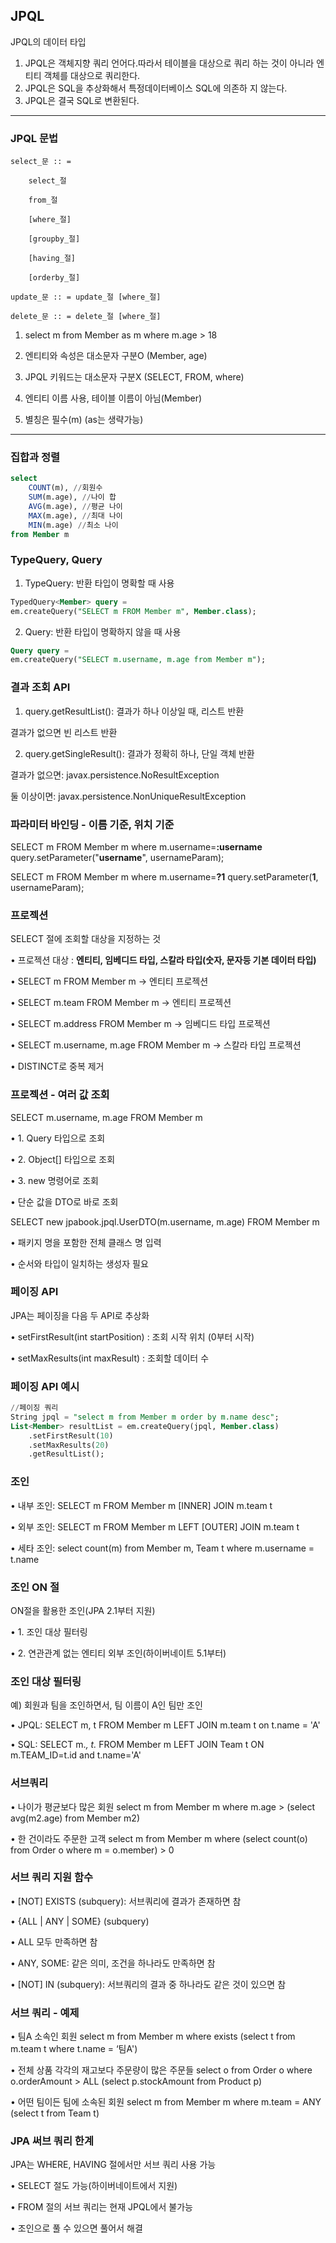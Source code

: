 ## JPQL

JPQL의 데이터 타입

1) JPQL은 객체지향 쿼리 언어다.따라서 테이블을 대상으로 쿼리
하는 것이 아니라 엔티티 객체를 대상으로 쿼리한다.
2) JPQL은 SQL을 추상화해서 특정데이터베이스 SQL에 의존하
지 않는다.
3) JPQL은 결국 SQL로 변환된다.

---

### JPQL 문법

    select_문 :: =
    
        select_절
    
        from_절
    
        [where_절]
    
        [groupby_절]
    
        [having_절]
    
        [orderby_절]
    
    update_문 :: = update_절 [where_절]
    
    delete_문 :: = delete_절 [where_절]


1) select m from Member as m where m.age > 18

2) 엔티티와 속성은 대소문자 구분O (Member, age)

3) JPQL 키워드는 대소문자 구분X (SELECT, FROM, where)

4) 엔티티 이름 사용, 테이블 이름이 아님(Member)

5) 별칭은 필수(m) (as는 생략가능)


---

### 집합과 정렬

```sql
select
    COUNT(m), //회원수
    SUM(m.age), //나이 합
    AVG(m.age), //평균 나이
    MAX(m.age), //최대 나이
    MIN(m.age) //최소 나이
from Member m
```

### TypeQuery, Query

1) TypeQuery: 반환 타입이 명확할 때 사용

```sql
TypedQuery<Member> query =
em.createQuery("SELECT m FROM Member m", Member.class);
```

2) Query: 반환 타입이 명확하지 않을 때 사용

```sql
Query query =
em.createQuery("SELECT m.username, m.age from Member m");
```

### 결과 조회 API

1) query.getResultList(): 결과가 하나 이상일 때, 리스트 반환

결과가 없으면 빈 리스트 반환

2) query.getSingleResult(): 결과가 정확히 하나, 단일 객체 반환

결과가 없으면: javax.persistence.NoResultException

둘 이상이면: javax.persistence.NonUniqueResultException


### 파라미터 바인딩 - 이름 기준, 위치 기준

SELECT m FROM Member m where m.username=**:username**
query.setParameter("**username**", usernameParam);

SELECT m FROM Member m where m.username=**?1**
query.setParameter(**1**, usernameParam);


### 프로젝션

SELECT 절에 조회할 대상을 지정하는 것

• 프로젝션 대상 : **엔티티, 임베디드 타입, 스칼라 타입(숫자, 문자등 기본 데이터 타입)**

• SELECT m FROM Member m -> 엔티티 프로젝션

• SELECT m.team FROM Member m -> 엔티티 프로젝션

• SELECT m.address FROM Member m -> 임베디드 타입 프로젝션

• SELECT m.username, m.age FROM Member m -> 스칼라 타입 프로젝션

• DISTINCT로 중복 제거


### 프로젝션 - 여러 값 조회
SELECT m.username, m.age FROM Member m

• 1. Query 타입으로 조회

• 2. Object[] 타입으로 조회

• 3. new 명령어로 조회

• 단순 값을 DTO로 바로 조회

SELECT new jpabook.jpql.UserDTO(m.username, m.age) FROM Member m

• 패키지 명을 포함한 전체 클래스 명 입력

• 순서와 타입이 일치하는 생성자 필요

### 페이징 API

JPA는 페이징을 다음 두 API로 추상화

• setFirstResult(int startPosition) : 조회 시작 위치 (0부터 시작)

• setMaxResults(int maxResult) : 조회할 데이터 수

### 페이징 API 예시
```sql
//페이징 쿼리
String jpql = "select m from Member m order by m.name desc";
List<Member> resultList = em.createQuery(jpql, Member.class)
    .setFirstResult(10)
    .setMaxResults(20)
    .getResultList();
```

### 조인

• 내부 조인: SELECT m FROM Member m [INNER] JOIN m.team t

• 외부 조인: SELECT m FROM Member m LEFT [OUTER] JOIN m.team t

• 세타 조인: select count(m) from Member m, Team t where m.username = t.name

### 조인 ON 절

ON절을 활용한 조인(JPA 2.1부터 지원)

• 1. 조인 대상 필터링

• 2. 연관관계 없는 엔티티 외부 조인(하이버네이트 5.1부터)

### 조인 대상 필터링
예) 회원과 팀을 조인하면서, 팀 이름이 A인 팀만 조인

• JPQL: SELECT m, t FROM Member m LEFT JOIN m.team t on t.name = 'A'

• SQL: SELECT m.*, t.* FROM Member m LEFT JOIN Team t ON m.TEAM_ID=t.id and t.name='A'

### 서브쿼리

• 나이가 평균보다 많은 회원
select m from Member m where m.age > (select avg(m2.age) from Member m2)

• 한 건이라도 주문한 고객
select m from Member m where (select count(o) from Order o where m = o.member) > 0


### 서브 쿼리 지원 함수

• [NOT] EXISTS (subquery): 서브쿼리에 결과가 존재하면 참

• {ALL | ANY | SOME} (subquery)

• ALL 모두 만족하면 참

• ANY, SOME: 같은 의미, 조건을 하나라도 만족하면 참

• [NOT] IN (subquery): 서브쿼리의 결과 중 하나라도 같은 것이 있으면 참


### 서브 쿼리 - 예제
• 팀A 소속인 회원
select m from Member m where exists (select t from m.team t where t.name = ‘팀A')

• 전체 상품 각각의 재고보다 주문량이 많은 주문들
select o from Order o where o.orderAmount > ALL (select p.stockAmount from Product p)

• 어떤 팀이든 팀에 소속된 회원
select m from Member m where m.team = ANY (select t from Team t)

### JPA 써브 쿼리 한계

JPA는 WHERE, HAVING 절에서만 서브 쿼리 사용 가능

• SELECT 절도 가능(하이버네이트에서 지원)

• FROM 절의 서브 쿼리는 현재 JPQL에서 불가능

• 조인으로 풀 수 있으면 풀어서 해결
